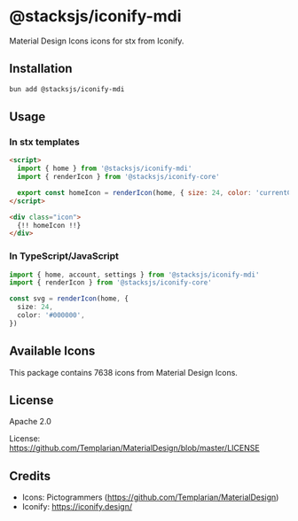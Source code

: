 # @stacksjs/iconify-mdi

Material Design Icons icons for stx from Iconify.

## Installation

```bash
bun add @stacksjs/iconify-mdi
```

## Usage

### In stx templates

```html
<script>
  import { home } from '@stacksjs/iconify-mdi'
  import { renderIcon } from '@stacksjs/iconify-core'

  export const homeIcon = renderIcon(home, { size: 24, color: 'currentColor' })
</script>

<div class="icon">
  {!! homeIcon !!}
</div>
```

### In TypeScript/JavaScript

```typescript
import { home, account, settings } from '@stacksjs/iconify-mdi'
import { renderIcon } from '@stacksjs/iconify-core'

const svg = renderIcon(home, {
  size: 24,
  color: '#000000',
})
```

## Available Icons

This package contains 7638 icons from Material Design Icons.

## License

Apache 2.0

License: https://github.com/Templarian/MaterialDesign/blob/master/LICENSE

## Credits

- Icons: Pictogrammers (https://github.com/Templarian/MaterialDesign)
- Iconify: https://iconify.design/
